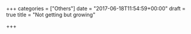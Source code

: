 +++
categories = ["Others"]
date = "2017-06-18T11:54:59+00:00"
draft = true
title = "Not getting but growing"

+++
